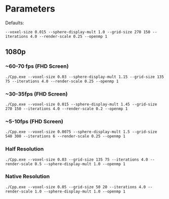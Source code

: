 # Parameters

Defaults:
```console
--voxel-size 0.015 --sphere-display-mult 1.0 --grid-size 270 150 --iterations 4.0 --render-scale 0.25 --openmp 1
```

## 1080p
### ~60-70 fps (FHD Screen)
```console
./Cpp.exe --voxel-size 0.03 --sphere-display-mult 1.15 --grid-size 135 75 --iterations 4.0 --render-scale 0.25 --openmp 1
```

### ~30-35fps (FHD Screen)
```console
./Cpp.exe --voxel-size 0.015 --sphere-display-mult 1.45 --grid-size 270 150 --iterations 4.0 --render-scale 0.2 --openmp 1
```

### ~5-10fps (FHD Screen)
```console
./Cpp.exe --voxel-size 0.0075 --sphere-display-mult 1.5 --grid-size 540 300 --iterations 6 --render-scale 0.25 --openmp 1
```


### Half Resolution
```console
./Cpp.exe --voxel-size 0.03 --grid-size 135 75 --iterations 4.0 --render-scale 0.5 --sphere-display-mult 1.0 --openmp 1 
```

### Native Resolution
```console
./Cpp.exe --voxel-size 0.05 --grid-size 50 20 --iterations 4.0 --render-scale 1.0 --sphere-display-mult 1.0 --openmp 1 
```